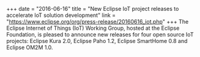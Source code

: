 +++
date = "2016-06-16"
title = "New Eclipse IoT project releases to accelerate IoT solution development"
link = "https://www.eclipse.org/org/press-release/20160616_iot.php"
+++
The Eclipse Internet of Things (IoT) Working Group, hosted at the Eclipse Foundation, is pleased to announce new releases for four open source IoT projects: Eclipse Kura 2.0, Eclipse Paho 1.2, Eclipse SmartHome 0.8 and Eclipse OM2M 1.0.